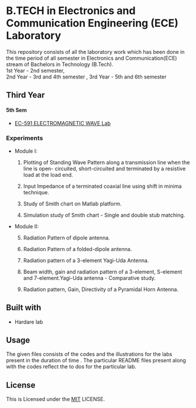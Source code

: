 
# B.TECH in Electronics and Communication Engineering (ECE) Laboratory

This repository consists of all the laboratory work which has been done in the time period of all semester in Electronics and Communication(ECE) stream of Bachelors in Technology (B.Tech).  
1st Year - 2nd semester,  
2nd Year - 3rd and 4th semester ,
3rd Year - 5th and 6th semester


## Third Year

#### 5th Sem
- [EC-591 ELECTROMAGNETIC WAVE Lab](https://github.com/MeheliR/Btech-ECE-labs/tree/main/5TH%20SEMESTER/ELECTROMAGNETIC%20WAVE%20LAB)
### Experiments

- Module I:
  1. Plotting of Standing Wave Pattern along a transmission line when the line is open- circuited, short-circuited and terminated by a resistive load at the load end.

  2. Input Impedance of a terminated coaxial line using shift in minima technique. 
  3. Study of Smith chart on Matlab platform.

  4. Simulation study of Smith chart - Single and double stub matching.

- Module II:

  5. Radiation Pattern of dipole antenna. 
  6. Radiation Pattern of a folded-dipole antenna.

  7. Radiation pattern of a 3-element Yagi-Uda Antenna. 
  8. Beam width, gain and radiation pattern of a 3-element, S-element and 7-element.Yagi-Uda antenna - Comparative study.

  9. Radiation pattern, Gain, Directivity of a Pyramidal Horn Antenna.
## Built with

- Hardare lab



## Usage

The given files consists of the codes and the illustrations for the labs present in the duration of time . The particular README files present along with the codes reflect the to dos for the particular lab.  


## License

This is Licensed under the [MIT](https://github.com/MeheliR/Btech-ECE-labs/blob/main/LICENSE) LICENSE.

